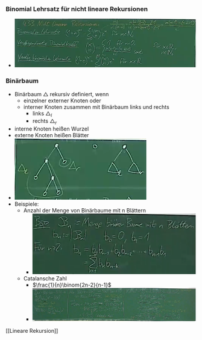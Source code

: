 ### Binomial Lehrsatz für nicht lineare Rekursionen
+ ![](../../../z_images/Pasted%20image%2020220428152048.png)

### Binärbaum
+ Binärbaum △ rekursiv definiert, wenn
	+ einzelner externer Knoten oder
	+ interner Knoten zusammen mit Binärbaum links und rechts 
		+ links $△_l$
		+ rechts $△_r$
+ interne Knoten heißen Wurzel
+ externe Knoten heißen Blätter
+ ![](../../../z_images/Pasted%20image%2020220428153058.png)
+ Beispiele: 
	+ Anzahl der Menge von Binärbaume mit n Blättern
		+ ![](../../../z_images/Pasted%20image%2020220428153307.png)
	+ Catalansche Zahl
		+ $\frac{1}{n}\binom{2n-2}{n-1}$
		+ ![](../../../z_images/Pasted%20image%2020220428163628.png)

[[Lineare Rekursion]]